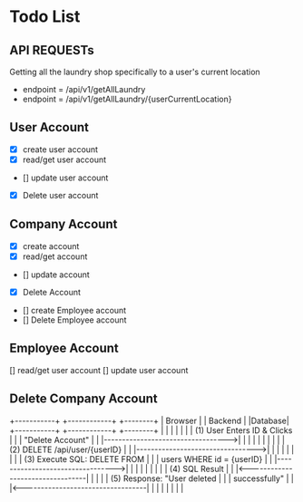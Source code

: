 # Todo List

## API REQUESTs

Getting all the laundry shop specifically to a user's current location

- endpoint = /api/v1/getAllLaundry
- endpoint = /api/v1/getAllLaundry/{userCurrentLocation}

## User Account

- [x] create user account
- [x] read/get user account
- [] update user account
- [x] Delete user account

## Company Account

- [x] create account
- [X] read/get account
- [] update account
- [x] Delete Account
- [] create Employee account
- [] Delete Employee account

## Employee Account

[] read/get user account
[] update user account

<!-- #### 1. Setup Docker Environment

- [x] **Docker Installation**: Install Docker on your development machine.
- [x] **Docker Compose Configuration**: Set up a `docker-compose.yml` file to define services for Redis, Postgres, and your Go application.
- [x] **Database Initialization Script**: Write a script to initialize the Postgres database schema and seed initial data if required.

#### 2. Implement Authentication

- [x] **User Registration**: Implement an endpoint to allow users to register with email and password. Store user credentials securely in Postgres.
- [x] **User Login**: Implement an endpoint to authenticate users using email and password. Use Redis for session management and JWT (JSON Web Tokens) for authentication.
- [x] **Password Hashing**: Hash user passwords before storing them in the database using a secure hashing algorithm like bcrypt.

#### 3. Implement Authorization

- [ ] **Role-based Access Control (RBAC)**: Define user roles (e.g., admin, customer) and implement authorization logic based on roles and permissions.
- [ ] **Auth Middleware**: Create middleware to check JWT tokens in requests and enforce authentication and authorization for protected routes.

#### 4. CORS Handling

- [X] **Configure CORS Middleware**: Use Chi's CORS middleware to handle Cross-Origin Resource Sharing (CORS) to allow your frontend to interact with your backend APIs from a different origin.

#### 5. Testing and Documentation

- [ ] **Unit Testing**: Write unit tests for authentication, authorization, and middleware functions.
- [ ] **API Documentation**: Document your authentication and authorization endpoints using tools like Swagger or Postman.

#### 6. Deployment

- [ ] **Dockerize Go Application**: Create a Dockerfile to package your Go application.
- [ ] **Deployment Strategy**: Decide on a deployment strategy (e.g., Docker Swarm, Kubernetes, or a cloud platform like AWS, GCP, or Azure) and deploy your Dockerized application. -->

## Delete Company Account

+-----------+                       +------------+                       +--------+
|  Browser  |                       |  Backend   |                       |Database|
+-----------+                       +------------+                       +--------+
      |                                   |                                  |
      |                                   |                                  |
      |    (1) User Enters ID & Clicks    |                                  |
      |    "Delete Account"               |                                  |
      |---------------------------------->|                                  |
      |                                   |                                  |
      |                                   |                                  |
      |                                   | (2) DELETE /api/user/{userID}    |
      |                                   |--------------------------------->|
      |                                   |                                  |
      |                                   |                                  |
      |                                   | (3) Execute SQL: DELETE FROM     |
      |                                   |     users WHERE id = {userID}    |
      |                                   |--------------------------------->|
      |                                   |                                  |
      |                                   |                                  |
      |                                   |         (4) SQL Result           |
      |                                   |<---------------------------------|
      |                                   |                                  |
      |  (5) Response: "User deleted      |                                  |
      |  successfully"                    |                                  |
      |<----------------------------------|                                  |
      |                                   |                                  |
      |                                   |                                  |
